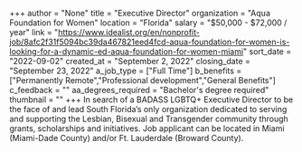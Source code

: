 +++
author = "None"
title = "Executive Director"
organization = "Aqua Foundation for Women"
location = "Florida"
salary = "$50,000 - $72,000 / year"
link = "https://www.idealist.org/en/nonprofit-job/8afc2f31f5094bc39da467821eed4fcd-aqua-foundation-for-women-is-looking-for-a-dynamic-ed-aqua-foundation-for-women-miami"
sort_date = "2022-09-02"
created_at = "September 2, 2022"
closing_date = "September 23, 2022"
a_job_type = ["Full Time"]
b_benefits = ["Permanently Remote","Professional development","General Benefits"]
c_feedback = ""
aa_degrees_required = "Bachelor's degree required"
thumbnail = ""
+++
In search of a BADASS LGBTQ+ Executive Director to be the face of and lead South Florida’s only organization dedicated to serving and supporting the Lesbian, Bisexual and Transgender community through grants, scholarships and initiatives. Job applicant can be located in Miami (Miami-Dade County) and/or Ft. Lauderdale (Broward County).